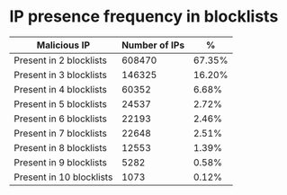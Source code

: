 # IP presence frequency in blocklists
| Malicious IP | Number of IPs | % |
|----|----|----|
| Present in 2 blocklists | 608470 | 67.35% |
| Present in 3 blocklists | 146325 | 16.20% |
| Present in 4 blocklists | 60352 | 6.68% |
| Present in 5 blocklists | 24537 | 2.72% |
| Present in 6 blocklists | 22193 | 2.46% |
| Present in 7 blocklists | 22648 | 2.51% |
| Present in 8 blocklists | 12553 | 1.39% |
| Present in 9 blocklists | 5282 | 0.58% |
| Present in 10 blocklists | 1073 | 0.12% |
